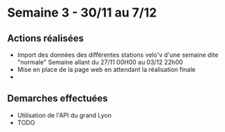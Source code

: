 # Semaine 3 - 30/11 au 7/12

## Actions réalisées

* Import des données des différentes stations velo'v d'une semaine dite "normale"
  Semaine allant du 27/11 00H00 au 03/12 22h00
* Mise en place de la page web en attendant la réalisation finale
* 

## Demarches effectuées
* Utilisation de l'API du grand Lyon
* TODO
